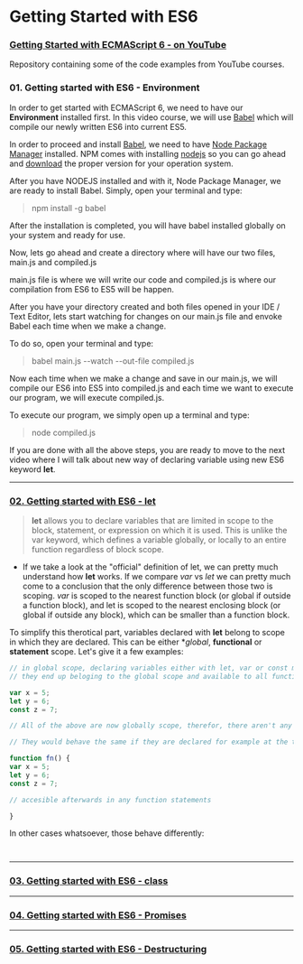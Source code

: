 # Getting Started with ES6
### [Getting Started with ECMAScript 6 - on YouTube](https://www.youtube.com/watch?v=_lGYG_s_yTM&list=PLEKIsm9AjY8LfH5cYnhJE-L5A7NWis6qB)

Repository containing some of the code examples from YouTube courses.


### 01. Getting started with ES6 - Environment 

In order to get started with ECMAScript 6, we need to have our **Environment** installed first. In this video course, we will use [Babel](https://babeljs.io/) which will compile our newly written ES6 into current ES5.

In order to proceed and install [Babel](https://babeljs.io/), we need to have [Node Package Manager](http://www.npmjs.com) installed. NPM comes with installing [nodejs](http://www.nodejs.org) so you can go ahead and [download](http://www.nodejs.org/download) the proper version for your operation system.

After you have NODEJS installed and with it, Node Package Manager, we are ready to install Babel. Simply, open your terminal and type: 

> npm install -g babel

After the installation is completed, you will have babel installed globally on your system and ready for use.

Now, lets go ahead and create a directory where will have our two files, main.js and compiled.js



main.js file is where we will write our code and compiled.js is where our compilation from  ES6 to ES5 will be happen. 

After you have your directory created and both files opened in your IDE / Text Editor, lets start watching for changes on our main.js file and envoke Babel each time when we make a change.

To do so, open your terminal and type:

> babel main.js --watch --out-file compiled.js

Now each time when we make a change and save in our main.js, we will compile our ES6 into ES5 into compiled.js and each time we want to execute our program, we will execute compiled.js.

To execute our program, we simply open up a terminal and type:

> node compiled.js 

If you are done with all the above steps, you are ready to move to the next video where I will talk about new way of declaring variable using new ES6 keyword **let**.

---

### [02. Getting started with ES6 - let](https://www.youtube.com/watch?v=l2rHcpLAhsw)

> **let** allows you to declare variables that are limited in scope to the block, statement, or expression on which it is used. This is unlike the var keyword, which defines a variable globally, or locally to an entire function regardless of block scope.

 * If we take a look at the "official" definition of let, we can pretty much understand how **let** works. If we compare *var* vs *let* we can pretty much come to a conclusion that the only difference between those two is scoping. *var* is scoped to the nearest function block (or global if outside a function block), and let is scoped to the nearest enclosing block (or global if outside any block), which can be smaller than a function block.

To simplify this therotical part, variables declared with **let** belong to scope in which they are declared. This can be either **global*, **functional** or **statement** scope. Let's give it a few examples: 



```javascript
// in global scope, declaring variables either with let, var or const makes no difference
// they end up beloging to the global scope and available to all functions after

var x = 5;
let y = 6;
const z = 7;

// All of the above are now globally scope, therefor, there aren't any differences when scope is concerned

// They would behave the same if they are declared for example at the top of any function

function fn() {
var x = 5;
let y = 6;
const z = 7;

// accesible afterwards in any function statements 

}

```

In other cases whatsoever, those behave differently:

```javascript



```


---

### [03. Getting started with ES6 - class](https://www.youtube.com/watch?v=Hie7noPJORA)

---

### [04. Getting started with ES6 - Promises](https://www.youtube.com/watch?v=J-yo9u5uVzM)

---

### [05. Getting started with ES6 - Destructuring](https://www.youtube.com/watch?v=VU0ZZkouMaA)


